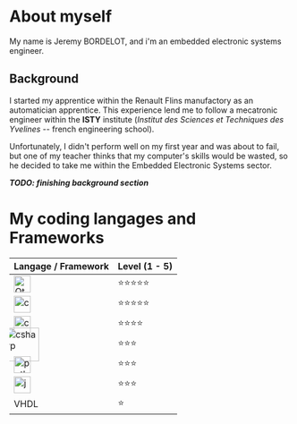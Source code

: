 # About myself

My name is Jeremy BORDELOT, and i'm an embedded electronic systems engineer.

## Background

I started my apprentice within the Renault Flins manufactory as an automatician apprentice. This experience lend me to follow a mecatronic engineer within the **ISTY** institute (*Institut des Sciences et Techniques des Yvelines* -- french engineering school).

Unfortunately, I didn't perform well on my first year and was about to fail, but one of my teacher thinks that my computer's skills would be wasted, so he decided to take me within the Embedded Electronic Systems sector.

***TODO: finishing background section***

# My coding langages and Frameworks
<style>
img{
    width: 30px;
}
img[alt=csharp]{
    width: 60px;
    margin: -15px;
}
</style>

|Langage / Framework|Level (1 - 5)                  |
|-------------------|-------------------------------|
|![Qt](https://upload.wikimedia.org/wikipedia/commons/0/0b/Qt_logo_2016.svg)|:star::star::star::star::star: |
|![cpp](https://upload.wikimedia.org/wikipedia/commons/1/18/ISO_C%2B%2B_Logo.svg)|:star::star::star::star::star: |
|![c](https://upload.wikimedia.org/wikipedia/commons/1/18/C_Programming_Language.svg)|:star::star::star::star:       |
|![csharp](https://upload.wikimedia.org/wikipedia/commons/4/4f/Csharp_Logo.png)|:star::star::star:             |
|![python](https://upload.wikimedia.org/wikipedia/commons/c/c3/Python-logo-notext.svg)|:star::star::star:             |
|![java](https://upload.wikimedia.org/wikipedia/commons/f/fc/Javalogo.png)|:star::star::star:             |
|VHDL               |:star:                         |
